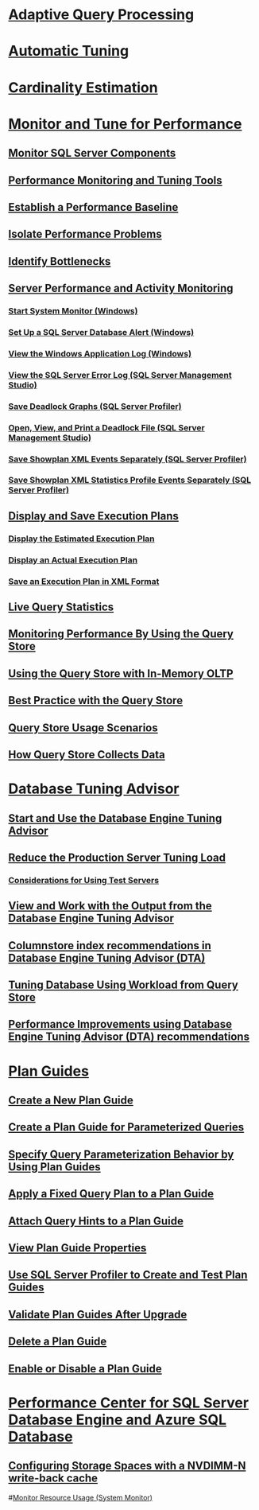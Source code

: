 # [Adaptive Query Processing](adaptive-query-processing.md)
# [Automatic Tuning](../automatic-tuning/automatic-tuning.md)
# [Cardinality Estimation](cardinality-estimation-sql-server.md)  

# [Monitor and Tune for Performance](monitor-and-tune-for-performance.md)  
## [Monitor SQL Server Components](monitor-sql-server-components.md)  
## [Performance Monitoring and Tuning Tools](performance-monitoring-and-tuning-tools.md)  

## [Establish a Performance Baseline](establish-a-performance-baseline.md)  
## [Isolate Performance Problems](isolate-performance-problems.md)  
## [Identify Bottlenecks](identify-bottlenecks.md)  
## [Server Performance and Activity Monitoring](server-performance-and-activity-monitoring.md)  
### [Start System Monitor (Windows)](start-system-monitor-windows.md)  
### [Set Up a SQL Server Database Alert (Windows)](set-up-a-sql-server-database-alert-windows.md)  
### [View the Windows Application Log (Windows)](view-the-windows-application-log-windows-10.md)  
### [View the SQL Server Error Log (SQL Server Management Studio)](view-the-sql-server-error-log-sql-server-management-studio.md)  
### [Save Deadlock Graphs (SQL Server Profiler)](save-deadlock-graphs-sql-server-profiler.md)  
### [Open, View, and Print a Deadlock File (SQL Server Management Studio)](open-view-and-print-a-deadlock-file-sql-server-management-studio.md)  
### [Save Showplan XML Events Separately (SQL Server Profiler)](save-showplan-xml-events-separately-sql-server-profiler.md)  
### [Save Showplan XML Statistics Profile Events Separately (SQL Server Profiler)](save-showplan-xml-statistics-profile-events-separately-sql-server-profiler.md)  
## [Display and Save Execution Plans](display-and-save-execution-plans.md)  
### [Display the Estimated Execution Plan](display-the-estimated-execution-plan.md)  
### [Display an Actual Execution Plan](display-an-actual-execution-plan.md)  
### [Save an Execution Plan in XML Format](save-an-execution-plan-in-xml-format.md)  
## [Live Query Statistics](live-query-statistics.md)  
## [Monitoring Performance By Using the Query Store](monitoring-performance-by-using-the-query-store.md)  
## [Using the Query Store with In-Memory OLTP](using-the-query-store-with-in-memory-oltp.md)  
## [Best Practice with the Query Store](best-practice-with-the-query-store.md)  
## [Query Store Usage Scenarios](query-store-usage-scenarios.md)  
## [How Query Store Collects Data](how-query-store-collects-data.md)  


# [Database Tuning Advisor](database-engine-tuning-advisor.md)  
## [Start and Use the Database Engine Tuning Advisor](start-and-use-the-database-engine-tuning-advisor.md)  
## [Reduce the Production Server Tuning Load](reduce-the-production-server-tuning-load.md)  
### [Considerations for Using Test Servers](considerations-for-using-test-servers.md)  
## [View and Work with the Output from the Database Engine Tuning Advisor](view-and-work-with-the-output-from-the-database-engine-tuning-advisor.md)  
## [Columnstore index recommendations in Database Engine Tuning Advisor (DTA)](columnstore-index-recommendations-in-database-engine-tuning-advisor-dta.md)  
## [Tuning Database Using Workload from Query Store](tuning-database-using-workload-from-query-store.md)  
## [Performance Improvements using Database Engine Tuning Advisor (DTA) recommendations](performance-improvements-using-dta-recommendations.md)  

# [Plan Guides](plan-guides.md)  
## [Create a New Plan Guide](create-a-new-plan-guide.md)  
## [Create a Plan Guide for Parameterized Queries](create-a-plan-guide-for-parameterized-queries.md)  
## [Specify Query Parameterization Behavior by Using Plan Guides](specify-query-parameterization-behavior-by-using-plan-guides.md)  
## [Apply a Fixed Query Plan to a Plan Guide](apply-a-fixed-query-plan-to-a-plan-guide.md)  
## [Attach Query Hints to a Plan Guide](attach-query-hints-to-a-plan-guide.md)  
## [View Plan Guide Properties](view-plan-guide-properties.md)  
## [Use SQL Server Profiler to Create and Test Plan Guides](use-sql-server-profiler-to-create-and-test-plan-guides.md)  
## [Validate Plan Guides After Upgrade](validate-plan-guides-after-upgrade.md)  
## [Delete a Plan Guide](delete-a-plan-guide.md)  
## [Enable or Disable a Plan Guide](enable-or-disable-a-plan-guide.md)  

# [Performance Center for SQL Server Database Engine and Azure SQL Database](performance-center-for-sql-server-database-engine-and-azure-sql-database.md)  
## [Configuring Storage Spaces with a NVDIMM-N write-back cache](configuring-storage-spaces-with-a-nvdimm-n-write-back-cache.md)  

#[Monitor Resource Usage (System Monitor)](../performance-monitor/monitor-resource-usage-system-monitor.md) 

